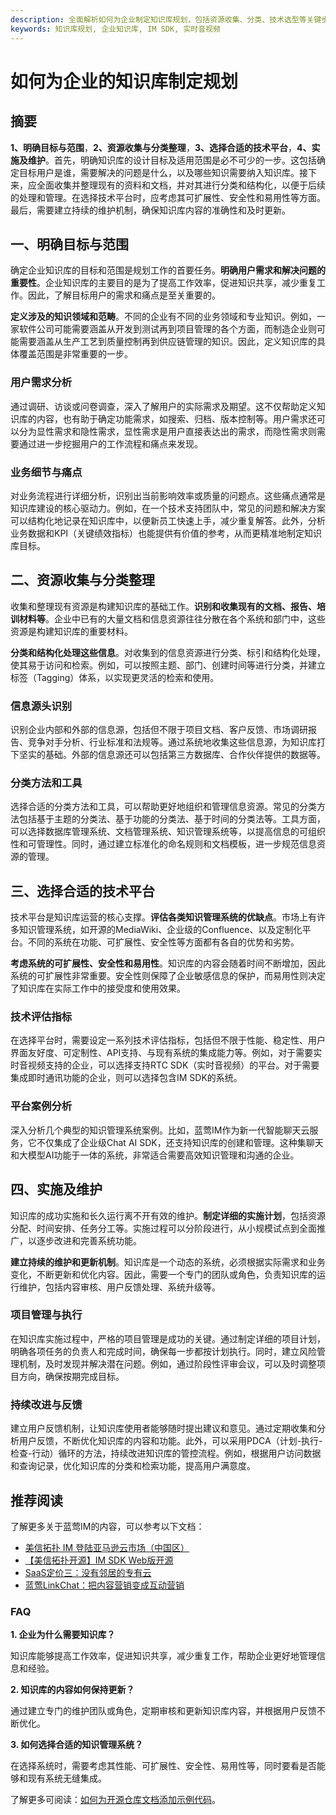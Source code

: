 ```yaml
---
description: 全面解析如何为企业制定知识库规划，包括资源收集、分类、技术选型等关键步骤。
keywords: 知识库规划, 企业知识库, IM SDK, 实时音视频
---
```

# 如何为企业的知识库制定规划

## 摘要

**1、明确目标与范围**，**2、资源收集与分类整理**，**3、选择合适的技术平台**，**4、实施及维护**。首先，明确知识库的设计目标及适用范围是必不可少的一步。这包括确定目标用户是谁，需要解决的问题是什么，以及哪些知识需要纳入知识库。接下来，应全面收集并整理现有的资料和文档，并对其进行分类和结构化，以便于后续的处理和管理。在选择技术平台时，应考虑其可扩展性、安全性和易用性等方面。最后，需要建立持续的维护机制，确保知识库内容的准确性和及时更新。

## 一、明确目标与范围

确定企业知识库的目标和范围是规划工作的首要任务。**明确用户需求和解决问题的重要性**。企业知识库的主要目的是为了提高工作效率，促进知识共享，减少重复工作。因此，了解目标用户的需求和痛点是至关重要的。

**定义涉及的知识领域和范畴**。不同的企业有不同的业务领域和专业知识。例如，一家软件公司可能需要涵盖从开发到测试再到项目管理的各个方面，而制造企业则可能需要涵盖从生产工艺到质量控制再到供应链管理的知识。因此，定义知识库的具体覆盖范围是非常重要的一步。

### 用户需求分析

通过调研、访谈或问卷调查，深入了解用户的实际需求及期望。这不仅帮助定义知识库的内容，也有助于确定功能需求，如搜索、归档、版本控制等。用户需求还可以分为显性需求和隐性需求，显性需求是用户直接表达出的需求，而隐性需求则需要通过进一步挖掘用户的工作流程和痛点来发现。

### 业务细节与痛点

对业务流程进行详细分析，识别出当前影响效率或质量的问题点。这些痛点通常是知识库建设的核心驱动力。例如，在一个技术支持团队中，常见的问题和解决方案可以结构化地记录在知识库中，以便新员工快速上手，减少重复解答。此外，分析业务数据和KPI（关键绩效指标）也能提供有价值的参考，从而更精准地制定知识库目标。

## 二、资源收集与分类整理

收集和整理现有资源是构建知识库的基础工作。**识别和收集现有的文档、报告、培训材料等**。企业中已有的大量文档和信息资源往往分散在各个系统和部门中，这些资源是构建知识库的重要材料。

**分类和结构化处理这些信息**。对收集到的信息资源进行分类、标引和结构化处理，使其易于访问和检索。例如，可以按照主题、部门、创建时间等进行分类，并建立标签（Tagging）体系，以实现更灵活的检索和使用。

### 信息源头识别

识别企业内部和外部的信息源，包括但不限于项目文档、客户反馈、市场调研报告、竞争对手分析、行业标准和法规等。通过系统地收集这些信息源，为知识库打下坚实的基础。外部的信息源还可以包括第三方数据库、合作伙伴提供的数据等。

### 分类方法和工具

选择合适的分类方法和工具，可以帮助更好地组织和管理信息资源。常见的分类方法包括基于主题的分类法、基于功能的分类法、基于时间的分类法等。工具方面，可以选择数据库管理系统、文档管理系统、知识管理系统等，以提高信息的可组织性和可管理性。同时，通过建立标准化的命名规则和文档模板，进一步规范信息资源的管理。

## 三、选择合适的技术平台

技术平台是知识库运营的核心支撑。**评估各类知识管理系统的优缺点**。市场上有许多知识管理系统，如开源的MediaWiki、企业级的Confluence、以及定制化平台。不同的系统在功能、可扩展性、安全性等方面都有各自的优势和劣势。

**考虑系统的可扩展性、安全性和易用性**。知识库的内容会随着时间不断增加，因此系统的可扩展性非常重要。安全性则保障了企业敏感信息的保护，而易用性则决定了知识库在实际工作中的接受度和使用效果。

### 技术评估指标

在选择平台时，需要设定一系列技术评估指标，包括但不限于性能、稳定性、用户界面友好度、可定制性、API支持、与现有系统的集成能力等。例如，对于需要实时音视频支持的企业，可以选择支持RTC SDK（实时音视频）的平台。对于需要集成即时通讯功能的企业，则可以选择包含IM SDK的系统。

### 平台案例分析

深入分析几个典型的知识管理系统案例。比如，蓝莺IM作为新一代智能聊天云服务，它不仅集成了企业级Chat AI SDK，还支持知识库的创建和管理。这种集聊天和大模型AI功能于一体的系统，非常适合需要高效知识管理和沟通的企业。

## 四、实施及维护

知识库的成功实施和长久运行离不开有效的维护。**制定详细的实施计划**，包括资源分配、时间安排、任务分工等。实施过程可以分阶段进行，从小规模试点到全面推广，以逐步改进和完善系统功能。

**建立持续的维护和更新机制**。知识库是一个动态的系统，必须根据实际需求和业务变化，不断更新和优化内容。因此，需要一个专门的团队或角色，负责知识库的运行维护，包括内容审核、用户反馈处理、系统升级等。

### 项目管理与执行

在知识库实施过程中，严格的项目管理是成功的关键。通过制定详细的项目计划，明确各项任务的负责人和完成时间，确保每一步都按计划执行。同时，建立风险管理机制，及时发现并解决潜在问题。例如，通过阶段性评审会议，可以及时调整项目方向，确保按期完成目标。

### 持续改进与反馈

建立用户反馈机制，让知识库使用者能够随时提出建议和意见。通过定期收集和分析用户反馈，不断优化知识库的内容和功能。此外，可以采用PDCA（计划-执行-检查-行动）循环的方法，持续改进知识库的管控流程。例如，根据用户访问数据和查询记录，优化知识库的分类和检索功能，提高用户满意度。

## 推荐阅读

了解更多关于蓝莺IM的内容，可以参考以下文档：

- [美信拓扑 IM 登陆亚马逊云市场（中国区）](../articles/product-and-technologies/maximtop-im-launched-on-amazon-cloud-market-china.html)
- [【美信拓扑开源】IM SDK Web版开源](../articles/product-and-technologies/maximtop-open-source-im-sdk-web-version.html)
- [SaaS定价三：没有邻居的专有云](../articles/product-and-technologies/saas-pricing-three-proprietary-cloud-without-neighbors.html)
- [蓝莺LinkChat：把内容营销变成互动营销](../articles/product-and-technologies/lanying-linkchat-turning-content-marketing-into-interactive-marketing.html)

### FAQ

**1. 企业为什么需要知识库？**

知识库能够提高工作效率，促进知识共享，减少重复工作，帮助企业更好地管理信息和经验。

**2. 知识库的内容如何保持更新？**

通过建立专门的维护团队或角色，定期审核和更新知识库内容，并根据用户反馈不断优化。

**3. 如何选择合适的知识管理系统？**

在选择系统时，需要考虑其性能、可扩展性、安全性、易用性等，同时要看是否能够和现有系统无缝集成。

了解更多可阅读：[如何为开源仓库文档添加示例代码](../articles/product-and-technologies/how-to-add-code-snippets-to-gitbook-documents-for-open-source-projects.html)。